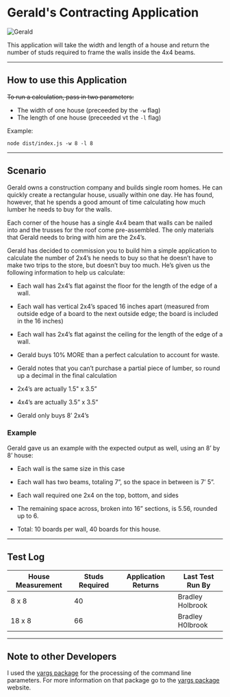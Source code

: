 # Gerald's Contracting Application

![Gerald]

This application will take the width and length of a house and return the number of studs required to frame the walls inside the 4x4 beams.

---

## How to use this Application

~~To run a calculation, pass in two parameters:~~

* The width of one house (preceeded by the `-w` flag)
* The length of one house (preceeded vt the `-l` flag)

Example:
```
node dist/index.js -w 8 -l 8
```

---

## Scenario

Gerald owns a construction company and builds single room homes. He can quickly create a rectangular house, usually within one day. He has found, however, that he spends a good amount of time calculating how much lumber he needs to buy for the walls. 

Each corner of the house has a single 4x4 beam that walls can be nailed into and the trusses for the roof come pre-assembled. The only materials that Gerald needs to bring with him are the 2x4’s. 

Gerald has decided to commission you to build him a simple application to calculate the number of 2x4’s he needs to buy so that he doesn’t have to make two trips to the store, but doesn’t buy too much. He’s given us the following information to help us calculate: 

* Each wall has 2x4’s flat against the floor for the length of the edge of a wall. 
* Each wall has vertical 2x4’s spaced 16 inches apart (measured from outside edge of a board to the next outside edge; the board is included in the 16 inches) 

* Each wall has 2x4’s flat against the ceiling for the length of the edge of a wall. 

* Gerald buys 10% MORE than a perfect calculation to account for waste. 

* Gerald notes that you can’t purchase a partial piece of lumber, so round up a decimal in the final calculation 

* 2x4’s are actually 1.5" x 3.5” 

* 4x4’s are actually 3.5” x 3.5” 

* Gerald only buys 8’ 2x4’s 

### Example

Gerald gave us an example with the expected output as well, using an 8’ by 8’ house: 

* Each wall is the same size in this case 

* Each wall has two beams, totaling 7”, so the space in between is 7’ 5”. 

* Each wall required one 2x4 on the top, bottom, and sides 

* The remaining space across, broken into 16” sections, is 5.56, rounded up to 6. 

* Total: 10 boards per wall, 40 boards for this house.

---

## Test Log

| House Measurement | Studs Required | Application Returns | Last Test Run By
| ----------------- | -------------- | ------------------- | ----------------
| 8 x 8             | 40             |                     | Bradley Holbrook
| 18 x 8            | 66             |                     | Bradley H0lbrook

---

## Note to other Developers

I used the [yargs package] for the processing of the command line parameters. For more information on that package go to the [yargs package] website.


[yargs package]: https://www.npmjs.com/package/yargs
[Gerald]: https://media.gettyimages.com/photos/architect-looking-over-blueprints-picture-id868951616?s=612x612